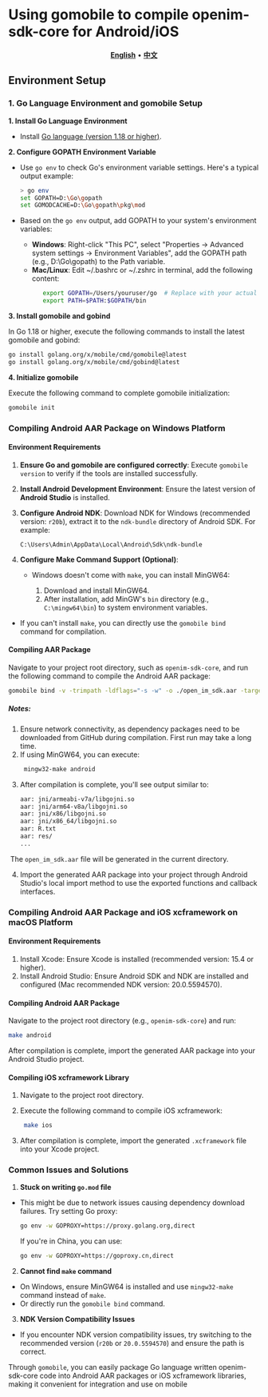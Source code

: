 # Using gomobile to compile openim-sdk-core for Android/iOS

<p align="center">
    <a href="./README.md"><b>English</b></a> •
    <a href="./README_zh-CN.md"><b>中文</b></a>
</p>

## Environment Setup

### 1. Go Language Environment and gomobile Setup

**1. Install Go Language Environment**

- Install [Go language (version 1.18 or higher)](https://go.dev/dl/).

**2. Configure GOPATH Environment Variable**

- Use `go env` to check Go's environment variable settings. Here's a typical output example:

  ```bash
  > go env
  set GOPATH=D:\Go\gopath
  set GOMODCACHE=D:\Go\gopath\pkg\mod
  ```

- Based on the `go env` output, add GOPATH to your system's environment variables:
  - **Windows**: Right-click "This PC", select "Properties -> Advanced system settings -> Environment Variables", add the GOPATH path (e.g., D:\Go\gopath) to the Path variable.
  - **Mac/Linux**: Edit ~/.bashrc or ~/.zshrc in terminal, add the following content:
    ```bash
       export GOPATH=/Users/youruser/go  # Replace with your actual path
       export PATH=$PATH:$GOPATH/bin
    ```

**3. Install gomobile and gobind**

In Go 1.18 or higher, execute the following commands to install the latest gomobile and gobind:

```bash
go install golang.org/x/mobile/cmd/gomobile@latest
go install golang.org/x/mobile/cmd/gobind@latest
```

**4. Initialize gomobile**

Execute the following command to complete gomobile initialization:

```bash
gomobile init
```

### Compiling Android AAR Package on Windows Platform

#### Environment Requirements

1. **Ensure Go and gomobile are configured correctly**: Execute `gomobile version` to verify if the tools are installed successfully.

2. **Install Android Development Environment**: Ensure the latest version of **Android Studio** is installed.

3. **Configure Android NDK**: Download NDK for Windows (recommended version: `r20b`), extract it to the `ndk-bundle` directory of Android SDK. For example:

   ```
   C:\Users\Admin\AppData\Local\Android\Sdk\ndk-bundle
   ```

4. **Configure Make Command Support (Optional)**:

   - Windows doesn't come with `make`, you can install MinGW64:

     1. Download and install MinGW64.
     2. After installation, add MinGW's `bin` directory (e.g., `C:\mingw64\bin`) to system environment variables.

- If you can't install `make`, you can directly use the `gomobile bind` command for compilation.

#### Compiling AAR Package

Navigate to your project root directory, such as `openim-sdk-core`, and run the following command to compile the Android AAR package:

```bash
gomobile bind -v -trimpath -ldflags="-s -w" -o ./open_im_sdk.aar -target=android ./open_im_sdk/ ./open_im_sdk_callback/
```

##### **Notes**:

1. Ensure network connectivity, as dependency packages need to be downloaded from GitHub during compilation. First run may take a long time.
2. If using MinGW64, you can execute:
   ```bash
    mingw32-make android
   ```
3. After compilation is complete, you'll see output similar to:
   ```bash
   aar: jni/armeabi-v7a/libgojni.so
   aar: jni/arm64-v8a/libgojni.so
   aar: jni/x86/libgojni.so
   aar: jni/x86_64/libgojni.so
   aar: R.txt
   aar: res/
   ...
   ```

​ The `open_im_sdk.aar` file will be generated in the current directory.

4. Import the generated AAR package into your project through Android Studio's local import method to use the exported functions and callback interfaces.

### Compiling Android AAR Package and iOS xcframework on macOS Platform

#### Environment Requirements

1. Install Xcode: Ensure Xcode is installed (recommended version: 15.4 or higher).
2. Install Android Studio: Ensure Android SDK and NDK are installed and configured (Mac recommended NDK version: 20.0.5594570).

#### Compiling Android AAR Package

Navigate to the project root directory (e.g., `openim-sdk-core`) and run:

```bash
make android
```

After compilation is complete, import the generated AAR package into your Android Studio project.

#### Compiling iOS xcframework Library

1. Navigate to the project root directory.

2. Execute the following command to compile iOS xcframework:

   ```bash
    make ios
   ```

3. After compilation is complete, import the generated `.xcframework` file into your Xcode project.

### Common Issues and Solutions

1. **Stuck on writing `go.mod` file**

- This might be due to network issues causing dependency download failures. Try setting Go proxy:
  ```bash
  go env -w GOPROXY=https://proxy.golang.org,direct
  ```
  If you're in China, you can use:
  ```bash
  go env -w GOPROXY=https://goproxy.cn,direct
  ```

2. **Cannot find `make` command**

- On Windows, ensure MinGW64 is installed and use `mingw32-make` command instead of `make`.
- Or directly run the `gomobile bind` command.

3. **NDK Version Compatibility Issues**

- If you encounter NDK version compatibility issues, try switching to the recommended version (`r20b` or `20.0.5594570`) and ensure the path is correct.

Through `gomobile`, you can easily package Go language written openim-sdk-core code into Android AAR packages or iOS xcframework libraries, making it convenient for integration and use on mobile
